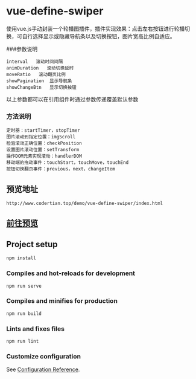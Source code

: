 # vue-define-swiper
使用vue.js手动封装一个轮播图插件，插件实现效果：点击左右按钮进行轮播切换，可自行选择显示或隐藏导航条以及切换按钮，图片宽高比例自适应。

###参数说明
```
interval   滚动时间间隔
animDuration   滚动切换延时
moveRatio   滚动翻页比例
showPagination  显示导航条
showChangeBtn   显示切换按钮
```
以上参数都可以在引用组件时通过参数传递覆盖默认参数

### 方法说明
```$xslt
定时器：startTimer，stopTimer
图片滚动到指定位置：imgScroll
检验滚动正确位置：checkPosition
设置图片滚动位置：setTransform
操作DOM元素实现滚动：handlerDOM
移动端的拖动事件：touchStart，touchMove，touchEnd
按钮切换翻页事件：previous，next，changeItem
```
## 预览地址
```$xslt
http://www.codertian.top/demo/vue-define-swiper/index.html
```
## [前往预览](http://www.codertian.top/demo/vue-define-swiper/index.html)

## Project setup
```
npm install
```

### Compiles and hot-reloads for development
```
npm run serve
```

### Compiles and minifies for production
```
npm run build
```

### Lints and fixes files
```
npm run lint
```

### Customize configuration
See [Configuration Reference](https://cli.vuejs.org/config/).
